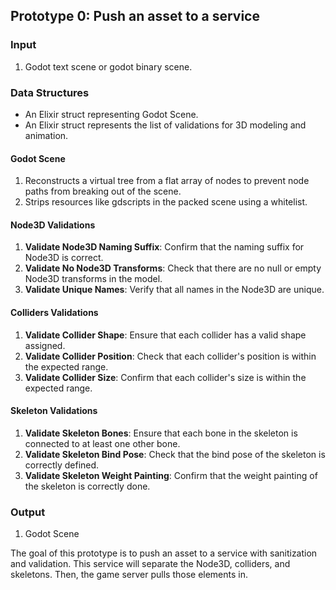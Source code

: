 ## Prototype 0: Push an asset to a service

### Input

1. Godot text scene or godot binary scene.

### Data Structures

- An Elixir struct representing Godot Scene.
- An Elixir struct represents the list of validations for 3D modeling and animation.

#### Godot Scene

1. Reconstructs a virtual tree from a flat array of nodes to prevent node paths from breaking out of the scene.
2. Strips resources like gdscripts in the packed scene using a whitelist.

#### Node3D Validations

1. **Validate Node3D Naming Suffix**: Confirm that the naming suffix for Node3D is correct.
2. **Validate No Node3D Transforms**: Check that there are no null or empty Node3D transforms in the model.
3. **Validate Unique Names**: Verify that all names in the Node3D are unique.

#### Colliders Validations

1. **Validate Collider Shape**: Ensure that each collider has a valid shape assigned.
2. **Validate Collider Position**: Check that each collider's position is within the expected range.
3. **Validate Collider Size**: Confirm that each collider's size is within the expected range.

#### Skeleton Validations

1. **Validate Skeleton Bones**: Ensure that each bone in the skeleton is connected to at least one other bone.
2. **Validate Skeleton Bind Pose**: Check that the bind pose of the skeleton is correctly defined.
3. **Validate Skeleton Weight Painting**: Confirm that the weight painting of the skeleton is correctly done.

### Output

1. Godot Scene

The goal of this prototype is to push an asset to a service with sanitization and validation. This service will separate the Node3D, colliders, and skeletons. Then, the game server pulls those elements in.